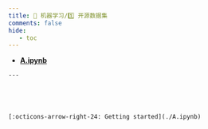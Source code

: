 ```yaml
---
title: 👺 机器学习/1️⃣ 开源数据集
comments: false
hide:
   - toc
---
```


<div class="grid cards index-info" markdown>

-    __[A.ipynb](./A.ipynb)__

	---

	

	

	[:octicons-arrow-right-24: Getting started](./A.ipynb)

</div>